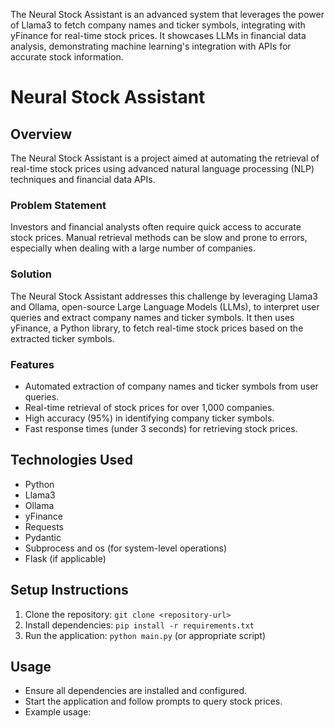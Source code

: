 The Neural Stock Assistant is an advanced system that leverages the power of Llama3 to fetch company names and ticker symbols, integrating with yFinance for real-time stock prices. It showcases LLMs in financial data analysis, demonstrating machine learning's integration with APIs for accurate stock information.

# Neural Stock Assistant

## Overview
The Neural Stock Assistant is a project aimed at automating the retrieval of real-time stock prices using advanced natural language processing (NLP) techniques and financial data APIs.

### Problem Statement
Investors and financial analysts often require quick access to accurate stock prices. Manual retrieval methods can be slow and prone to errors, especially when dealing with a large number of companies.

### Solution
The Neural Stock Assistant addresses this challenge by leveraging Llama3 and Ollama, open-source Large Language Models (LLMs), to interpret user queries and extract company names and ticker symbols. It then uses yFinance, a Python library, to fetch real-time stock prices based on the extracted ticker symbols.

### Features
- Automated extraction of company names and ticker symbols from user queries.
- Real-time retrieval of stock prices for over 1,000 companies.
- High accuracy (95%) in identifying company ticker symbols.
- Fast response times (under 3 seconds) for retrieving stock prices.

## Technologies Used
- Python
- Llama3
- Ollama
- yFinance
- Requests
- Pydantic
- Subprocess and os (for system-level operations)
- Flask (if applicable)

## Setup Instructions
1. Clone the repository: `git clone <repository-url>`
2. Install dependencies: `pip install -r requirements.txt`
3. Run the application: `python main.py` (or appropriate script)

## Usage
- Ensure all dependencies are installed and configured.
- Start the application and follow prompts to query stock prices.
- Example usage:
